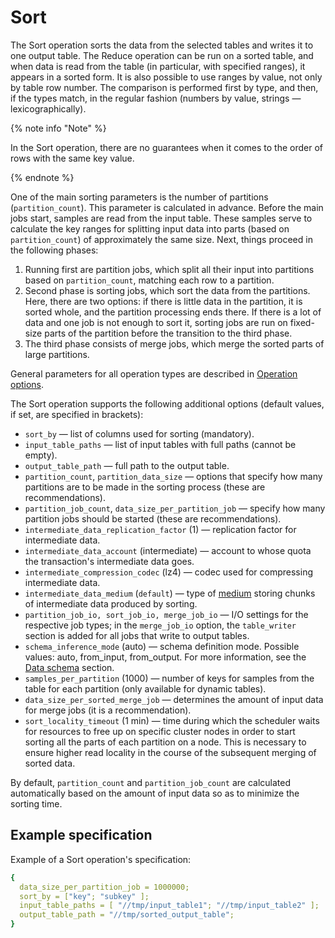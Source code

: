 # Sort

The Sort operation sorts the data from the selected tables and writes it to one output table. The Reduce operation can be run on a sorted table, and when data is read from the table (in particular, with specified ranges), it appears in a sorted form. It is also possible to use ranges by value, not only by table row number. The comparison is performed first by type, and then, if the types match, in the regular fashion (numbers by value, strings — lexicographically).

{% note info "Note" %}

In the Sort operation, there are no guarantees when it comes to the order of rows with the same key value.

{% endnote %}

One of the main sorting parameters is the number of partitions (`partition_count`). This parameter is calculated in advance. Before the main jobs start, samples are read from the input table. These samples serve to calculate the key ranges for splitting input data into parts (based on `partition_count`) of approximately the same size. Next, things proceed in the following phases:

1. Running first are partition jobs, which split all their input into partitions based on `partition_count`, matching each row to a partition.
2. Second phase is sorting jobs, which sort the data from the partitions. Here, there are two options: if there is little data in the partition, it is sorted whole, and the partition processing ends there. If there is a lot of data and one job is not enough to sort it, sorting jobs are run on fixed-size parts of the partition before the transition to the third phase.
3. The third phase consists of merge jobs, which merge the sorted parts of large partitions.

General parameters for all operation types are described in [Operation options](../../../../user-guide/data-processing/operations/operations-options.md).

The Sort operation supports the following additional options (default values, if set, are specified in brackets):

* `sort_by` — list of columns used for sorting (mandatory).
* `input_table_paths` — list of input tables with full paths (cannot be empty).
* `output_table_path` — full path to the output table.
* `partition_count`, `partition_data_size` — options that specify how many partitions are to be made in the sorting process (these are recommendations).
* `partition_job_count`, `data_size_per_partition_job` — specify how many partition jobs should be started (these are recommendations).
* `intermediate_data_replication_factor` (1) — replication factor for intermediate data.
* `intermediate_data_account` (intermediate) — account to whose quota the transaction's intermediate data goes.
* `intermediate_compression_codec` (lz4) — codec used for compressing intermediate data.
* `intermediate_data_medium` (`default`) — type of [medium](../../../../user-guide/storage/media.md) storing chunks of intermediate data produced by sorting.
* `partition_job_io, sort_job_io, merge_job_io` — I/O settings for the respective job types; in the `merge_job_io` option, the `table_writer` section is added for all jobs that write to output tables.
* `schema_inference_mode` (auto) — schema definition mode. Possible values: auto, from_input, from_output. For more information, see the [Data schema](../../../../user-guide/storage/static-schema.md#schema_inference) section.
* `samples_per_partition` (1000) — number of keys for samples from the table for each partition (only available for dynamic tables).
* `data_size_per_sorted_merge_job` — determines the amount of input data for merge jobs (it is a recommendation).
* `sort_locality_timeout` (1 min) — time during which the scheduler waits for resources to free up on specific cluster nodes in order to start sorting all the parts of each partition on a node. This is necessary to ensure higher read locality in the course of the subsequent merging of sorted data.

By default, `partition_count` and `partition_job_count` are calculated automatically based on the amount of input data so as to minimize the sorting time.

## Example specification

Example of a Sort operation's specification:

```yaml
{
  data_size_per_partition_job = 1000000;
  sort_by = ["key"; "subkey" ];
  input_table_paths = [ "//tmp/input_table1"; "//tmp/input_table2" ];
  output_table_path = "//tmp/sorted_output_table";
}
```
